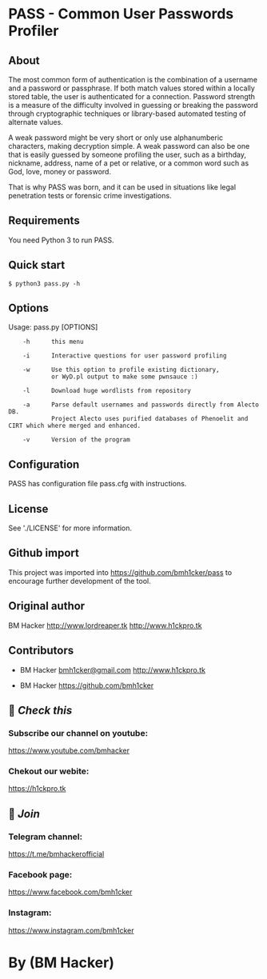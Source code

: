 # PASS - Common User Passwords Profiler

## About

  The most common form of authentication is the combination of a username
  and a password or passphrase. If both match values stored within a locally
  stored table, the user is authenticated for a connection. Password strength is
  a measure of the difficulty involved in guessing or breaking the password
  through cryptographic techniques or library-based automated testing of
  alternate values.

  A weak password might be very short or only use alphanumberic characters,
  making decryption simple. A weak password can also be one that is easily
  guessed by someone profiling the user, such as a birthday, nickname, address,
  name of a pet or relative, or a common word such as God, love, money or password.

  That is why PASS was born, and it can be used in situations like legal
  penetration tests or forensic crime investigations.


Requirements
------------

You need Python 3 to run PASS.

Quick start
-----------

    $ python3 pass.py -h

## Options

  Usage: pass.py [OPTIONS]

        -h      this menu

        -i      Interactive questions for user password profiling

        -w      Use this option to profile existing dictionary,
                or WyD.pl output to make some pwnsauce :)

        -l      Download huge wordlists from repository

        -a      Parse default usernames and passwords directly from Alecto DB.
                Project Alecto uses purified databases of Phenoelit and CIRT which where merged and enhanced.

        -v      Version of the program



## Configuration

   PASS has configuration file pass.cfg with instructions.


## License

  See './LICENSE' for more information.

## Github import

This project was imported into https://github.com/bmh1cker/pass
to encourage further development of the tool.

## Original author

  BM Hacker
  http://www.lordreaper.tk
  http://www.h1ckpro.tk 


## Contributors

  * BM Hacker
  bmh1cker@gmail.com
  http://www.h1ckpro.tk

  * BM Hacker 
    https://github.com/bmh1cker

## 🔗 ***Check this***

### Subscribe our channel on youtube:
https://www.youtube.com/bmhacker

### Chekout our webite:
https://h1ckpro.tk

## 👥 ***Join***

### Telegram channel:
https://t.me/bmhackerofficial

### Facebook page:
https://www.facebook.com/bmh1cker

### Instagram: 
https://www.instagram.com/bmh1cker

# By (BM Hacker)